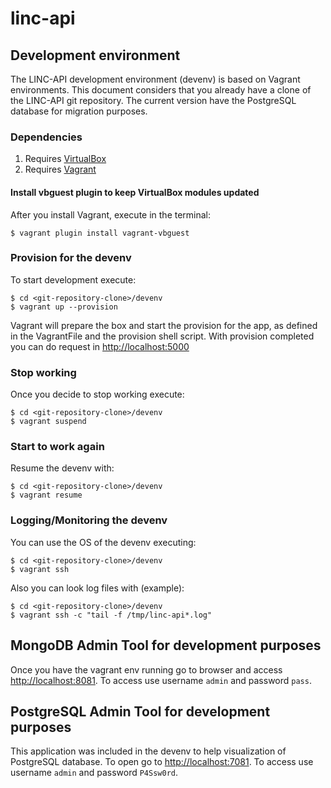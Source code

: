 # linc-api

## Development environment

The LINC-API development environment (devenv) is based on Vagrant environments.
This document considers that you already have a clone of the LINC-API git repository.
The current version have the PostgreSQL database for migration purposes.

### Dependencies

1. Requires [VirtualBox](https://www.virtualbox.org/)
2. Requires [Vagrant](https://www.vagrantup.com/downloads.html)

#### Install vbguest plugin to keep VirtualBox modules updated

After you install Vagrant, execute in the terminal:
```
$ vagrant plugin install vagrant-vbguest
```

### Provision for the devenv

To start development execute:
```
$ cd <git-repository-clone>/devenv
$ vagrant up --provision
```
Vagrant will prepare the box and start the provision for the app, as defined in the VagrantFile and the provision shell script.
With provision completed you can do request in [http://localhost:5000](http://localhost:5000)

### Stop working

Once you decide to stop working execute:
```
$ cd <git-repository-clone>/devenv
$ vagrant suspend
```

### Start to work again

Resume the devenv with:
```
$ cd <git-repository-clone>/devenv
$ vagrant resume
```

### Logging/Monitoring the devenv

You can use the OS of the devenv executing:
```
$ cd <git-repository-clone>/devenv
$ vagrant ssh
```

Also you can look log files with (example):
```
$ cd <git-repository-clone>/devenv
$ vagrant ssh -c "tail -f /tmp/linc-api*.log"
```

## MongoDB Admin Tool for development purposes

Once you have the vagrant env running go to browser and access
[http://localhost:8081](http://localhost:8081). To access use username `admin`
and password `pass`.

## PostgreSQL Admin Tool for development purposes

This application was included in the devenv to help visualization of PostgreSQL database.
To open go to [http://localhost:7081](http://localhost:7081). To access use username `admin` and password `P4Ssw0rd`.
